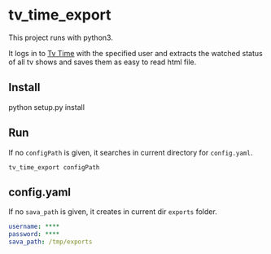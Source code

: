 # tv_time_export

This project runs with python3.

It logs in to [Tv Time](https://www.tvtime.com) with the specified user and extracts the watched status of all tv shows and saves them as easy to read html file.

## Install

python setup.py install

## Run

If no `configPath` is given, it searches in current directory for `config.yaml`.

```
tv_time_export configPath
```

## config.yaml

If no `sava_path` is given, it creates in current dir `exports` folder.

```yaml
username: ****
password: ****
sava_path: /tmp/exports
```
